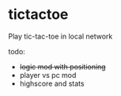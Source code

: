 # tictactoe
Play tic-tac-toe in local network

todo:
 - ~~logic mod with positioning~~
 - player vs pc mod
 - highscore and stats
